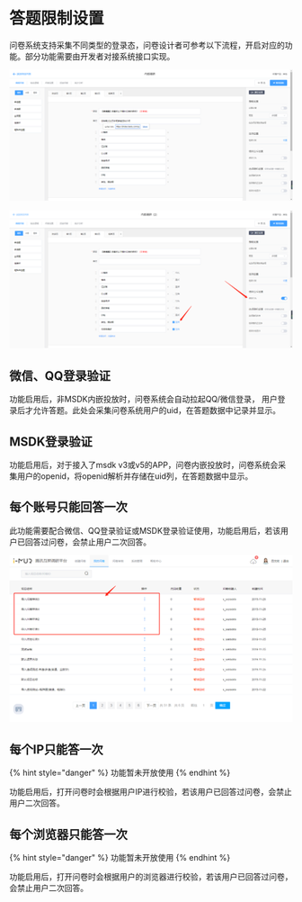 # 答题限制设置

问卷系统支持采集不同类型的登录态，问卷设计者可参考以下流程，开启对应的功能。部分功能需要由开发者对接系统接口实现。

![](../../.gitbook/assets/image%20%2814%29.png)

![&#x7B54;&#x9898;&#x9650;&#x5236;&#x8BBE;&#x7F6E;](../../.gitbook/assets/image%20%28197%29.png)





## 微信、QQ登录验证

功能启用后，非MSDK内嵌投放时，问卷系统会自动拉起QQ/微信登录， 用户登录后才允许答题。此处会采集问卷系统用户的uid，在答题数据中记录并显示。

## MSDK登录验证

功能启用后，对于接入了msdk v3或v5的APP，问卷内嵌投放时，问卷系统会采集用户的openid，将openid解析并存储在uid列，在答题数据中显示。

## 每个账号只能回答一次

此功能需要配合微信、QQ登录验证或MSDK登录验证使用，功能启用后，若该用户已回答过问卷，会禁止用户二次回答。

![&#x91CD;&#x590D;&#x7B54;&#x9898;&#x63D0;&#x793A;](../../.gitbook/assets/image%20%28378%29.png)

## 每个IP只能答一次

{% hint style="danger" %}
功能暂未开放使用
{% endhint %}

功能启用后，打开问卷时会根据用户IP进行校验，若该用户已回答过问卷，会禁止用户二次回答。

## 每个浏览器只能答一次

{% hint style="danger" %}
功能暂未开放使用
{% endhint %}

功能启用后，打开问卷时会根据用户的浏览器进行校验，若该用户已回答过问卷，会禁止用户二次回答。

